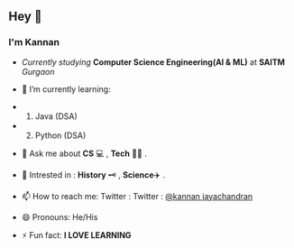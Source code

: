## Hey 👋

### I'm Kannan

- _Currently studying_ **Computer Science Engineering(AI & ML)** at **SAITM** _Gurgaon_


- 🌱 I’m currently learning:

- 1. Java (DSA)
- 2. Python (DSA)


- 💬 Ask me about **CS** 💻 , **Tech** 🧑‍💻 .


-  🤔 Intrested in :  **History** 🗝️ , **Science**✈️ .


- 📫 How to reach me: Twitter : Twitter : [@kannan jayachandran](https://twitter.com/kannanj362)



- 😄 Pronouns: He/His



- ⚡ Fun fact: **I LOVE LEARNING**

